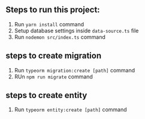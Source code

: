 ## Steps to run this project:

1. Run `yarn install` command
2. Setup database settings inside `data-source.ts` file
3. Run `nodemon src/index.ts` command

## steps to create migration

1. Run `typeorm migration:create [path]` command
2. RUn `npm run migrate` command

## steps to create entity

1. Run `typeorm entity:create [path]` command

